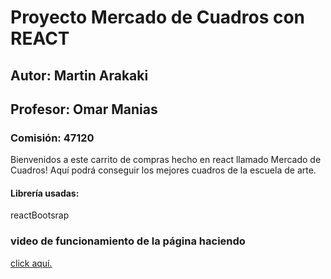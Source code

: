 # Proyecto Mercado de Cuadros con REACT
## Autor: Martin Arakaki
## Profesor: Omar Manias
### Comisión: 47120

Bienvenidos a este carrito de compras hecho en react llamado Mercado de Cuadros! Aquí podrá conseguir los mejores cuadros de la escuela de arte.

#### Librería usadas:
reactBootsrap  

### video de funcionamiento de la página haciendo
<a href="[https://www.markdownguide.org](https://drive.google.com/file/d/1FojY7FNMqQERasxBT4bslWKJvxcPnE9C/view?usp=drive_link)" target="_blank">click aquí.</a>
